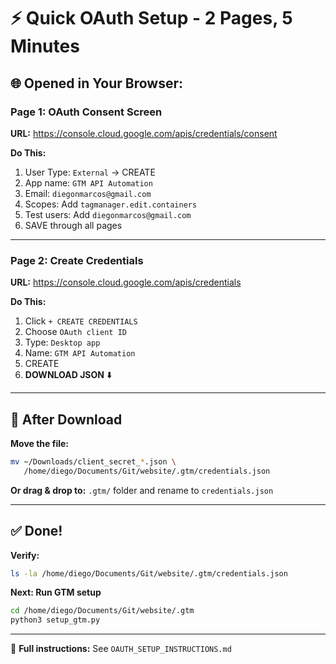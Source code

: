 # ⚡ Quick OAuth Setup - 2 Pages, 5 Minutes

## 🌐 Opened in Your Browser:

### Page 1: OAuth Consent Screen
**URL:** https://console.cloud.google.com/apis/credentials/consent

**Do This:**
1. User Type: `External` → CREATE
2. App name: `GTM API Automation`
3. Email: `diegonmarcos@gmail.com`
4. Scopes: Add `tagmanager.edit.containers`
5. Test users: Add `diegonmarcos@gmail.com`
6. SAVE through all pages

---

### Page 2: Create Credentials
**URL:** https://console.cloud.google.com/apis/credentials

**Do This:**
1. Click `+ CREATE CREDENTIALS`
2. Choose `OAuth client ID`
3. Type: `Desktop app`
4. Name: `GTM API Automation`
5. CREATE
6. **DOWNLOAD JSON** ⬇️

---

## 💾 After Download

**Move the file:**
```bash
mv ~/Downloads/client_secret_*.json \
   /home/diego/Documents/Git/website/.gtm/credentials.json
```

**Or drag & drop to:** `.gtm/` folder and rename to `credentials.json`

---

## ✅ Done!

**Verify:**
```bash
ls -la /home/diego/Documents/Git/website/.gtm/credentials.json
```

**Next: Run GTM setup**
```bash
cd /home/diego/Documents/Git/website/.gtm
python3 setup_gtm.py
```

---

📖 **Full instructions:** See `OAUTH_SETUP_INSTRUCTIONS.md`
